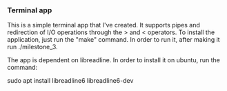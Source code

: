 ### Terminal app

This is a simple terminal app that I've created. It supports pipes and redirection of I/O operations through the > and < operators.
To install the application, just run the "make" command. In order to run it, after making it run ./milestone\_3. 

The app is dependent on libreadline. In order to install it on ubuntu, run the command:

sudo apt install libreadline6 libreadline6-dev
